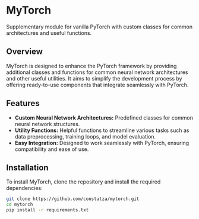 # MyTorch

Supplementary module for vanilla PyTorch with custom classes for common architectures and useful functions.

## Overview

MyTorch is designed to enhance the PyTorch framework by providing additional classes and functions for common neural network architectures and other useful utilities. It aims to simplify the development process by offering ready-to-use components that integrate seamlessly with PyTorch.

## Features

- **Custom Neural Network Architectures:** Predefined classes for common neural network structures.
- **Utility Functions:** Helpful functions to streamline various tasks such as data preprocessing, training loops, and model evaluation.
- **Easy Integration:** Designed to work seamlessly with PyTorch, ensuring compatibility and ease of use.

## Installation

To install MyTorch, clone the repository and install the required dependencies:

```bash
git clone https://github.com/constatza/mytorch.git
cd mytorch
pip install -r requirements.txt
